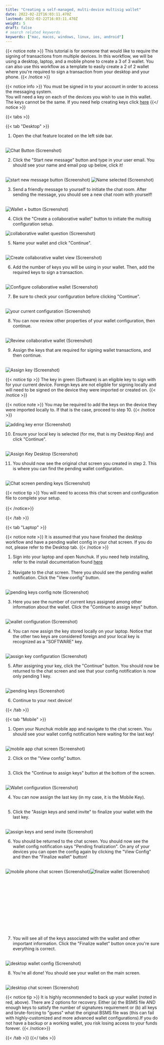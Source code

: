 ```yaml
---
title: "Creating a self-managed, multi-device multisig wallet"
date: 2022-02-22T16:03:11.470Z
lastmod: 2022-02-22T16:03:11.470Z
weight: 5
draft: false
# search related keywords
keywords: ["mac, macos, windows, linux, ios, android"]
---
```


{{< notice note >}}
This tutorial is for someone that would like to require the signing of transactions from multiple devices. In this workflow, we will be using a desktop, laptop, and a mobile phone to create a 3 of 3 wallet. You can also use this workflow as a template to easily create a 2 of 2 wallet where you're required to sign a transaction from your desktop and your phone.
{{< /notice >}}

{{< notice info >}}
You must be signed in to your account in order to access the messaging system. <br/>
You will need a key on each of the devices you wish to use in this wallet. The keys cannot be the same. If you need help creating keys click <u>[here](/getting-started/createsoftwarekey/)</u>
{{</ notice >}}

{{< tabs >}}

  {{< tab "Desktop" >}}
  
1. Open the chat feature located on the left side bar. <br/><br/>
    
<img src = desktopChatButton.png
    alt = "Chat Button (Screenshot)"/>

2. Click the "Start new message" button and type in your user email. You should see your name and email pop up below, click it!<br/><br/>

<img src = desktopStartNewMessage.png
    alt = "start new message button (Screenshot)"/>
<img src = desktopNameSelected.png
    alt = "Name selected (Screenshot)"/>

3. Send a friendly message to yourself to initiate the chat room. After sending the message, you should see a new chat room with yourself!<br/><br/>

<img src = desktopJoinedChatRoom.png
    alt = "Wallet + button (Screenshot)"/>

4. Click the "Create a collaborative wallet" button to initiate the multisig configuration setup.<br/>
<!-- Will need to update this image with new screenshot after fix -->
<img src = desktopCreateCollabWalletBttn.png
    alt = "collaborative wallet question (Screenshot)"/>

5. Name your wallet and click "Continue".<br/><br/>
    
<img src = desktopWalletName.png
    alt = "Create collaborative wallet view (Screenshot)"/>

6. Add the number of keys you will be using in your wallet. Then, add the required keys to sign a transaction.<br/><br/>

<img src = desktopWalletConfig.png
    alt = "Configure collaborative wallet (Screenshot)">

7. Be sure to check your configuration before clicking "Continue".<br/><br/>

<img src = desktopCurrentConfig.png
    alt = "your current configuration (Screenshot)">

8. You can now review other properties of your wallet configuration, then continue.<br/><br/>

<img src = desktopReviewWallet.png
    alt = "Review collaborative wallet (Screenshot)">

9. Assign the keys that are required for signing wallet transactions, and then continue.<br/><br/>

<img src = desktopAssignKeys.png
    alt = "Assign key (Screenshot)">

{{< notice tip >}}
The key in green (Software) is an eligible key to sign with for your current device. Foreign keys are not eligible for signing locally and will need to be signed on the device they were imported or created on.
{{< /notice >}}

{{< notice note >}}
You may be required to add the keys on the device they were imported locally to. If that is the case, proceed to step 10.
{{< /notice >}}

<img src = desktopErrorAddingKeys.png
    alt = "adding key error (Screenshot)">

10. Ensure your local key is selected (for me, that is my Desktop Key) and click "Continue".<br/><br/>

<img src = desktopSelectKey.png
    alt = "Assign Key Desktop (Screenshot)">

11. You should now see the original chat screen you created in step 2. This is where you can find the pending wallet configuration.<br/><br/>

<img src = desktopConfigDone.png
    alt = "Chat screen pending keys (Screenshot)">

{{< notice tip >}}
You will need to access this chat screen and configuration file to complete your setup.<br/><br/>
{{< /notice>}}

{{< /tab >}}

{{< tab "Laptop" >}}

{{< notice note >}}
It is assumed that you have finished the desktop workflow and have a pending wallet config in your chat screen. If you do not, please refer to the Desktop tab.
{{< /notice >}}

1. Sign into your laptop and open Nunchuk. If you need help installing, refer to the install documentation found <u> [here](/getting-started/createsoftwarekey/) </u>
<br/><br/>
2. Navigate to the chat screen. There you should see the pending wallet notification. Click the "View config" button.<br/><br/>

<img src = laptopConfigNote.png
    alt = "pending keys config note (Screenshot)">

3. Here you see the number of current keys assigned among other information about the wallet. Click the "Continue to assign keys" button.<br/><br/>

<img src = laptopWalletConfig.png
    alt = "wallet configuration (Screenshot)">

4. You can now assign the key stored locally on your laptop. Notice that the other two keys are considered foreign and your local key is recognized as a "SOFTWARE" key.<br/><br/>

<img src = laptopAssignKey.png
    alt = "assign key configuration (Screenshot)">

5. After assigning your key, click the "Continue" button. You should now be returned to the chat screen and see that your config notification is now only pending 1 key.<br/><br/>

<img src = laptopPendingKeys.png
    alt = "pending keys (Screenshot)">

6. Continue to your next device!

{{< /tab >}}

{{< tab "Mobile" >}}

1. Open your Nunchuk mobile app and navigate to the chat screen. You should see your wallet config notification here waiting for the last key!<br/><br/>

<img src = mobileChatScreen.png
    alt = "mobile app chat screen (Screenshot)">

2. Click on the "View config" button.<br/><br/>

3. Click the "Continue to assign keys" button at the bottom of the screen.<br/><br/>

<img src = mobileContinueAssignKeys.png
    alt = "Wallet configuration (Screenshot)">

4. You can now assign the last key (in my case, it is the Mobile Key).<br/><br/>

5. Click the "Assign keys and send invite" to finalize your wallet with the last key.<br/><br/>

<img src = mobileAssignKeysSendInvite.png
    alt = "assign keys and send invite (Screenshot)">

6. You should be returned to the chat screen. You should now see the wallet config notification says "Pending finalization". On any of your devices you can open the config again by clicking the "View Config" and then the "Finalize wallet" button!<br/><br/>

<img src = mobileAllKeysAssigned.png
    alt = "mobile phone chat screen (Screenshot)"
    style = "float: left"/>

<img src = desktopFinalizeWallet.png
    alt = "finalize wallet (Screenshot)">
    <br/><br/><br/><br/><br/><br/><br/><br/><br/><br/><br/><br/>


7. You will see all of the keys associated with the wallet and other important information. Click the "Finalize wallet" button once you're sure everything is correct.<br/><br/>

<img src = desktopFinalizeWalletConfig.png
    alt = "desktop wallet config (Screenshot)">

8. You're all done! You should see your wallet on the main screen.<br/><br/>

<img src = desktopCompletedMultiSig.png
    alt = "desktop chat screen (Screenshot)">

{{< notice tip >}}
It is highly recommended to back up your wallet (noted in red, above). There are 2 options for recovery. Either (a) the BSMS file AND enough keys to satisfy the number of signatures requirement or (b) all keys and brute-forcing to "guess" what the original BSMS file was (this can fail with highly-customized and more advanced wallet configurations).If you do not have a backup or a working wallet, you risk losing access to your funds forever.
{{< /notice>}}


{{< /tab >}}
{{</ tabs >}}